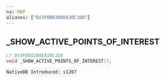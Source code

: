 ```yaml
---
ns: MAP
aliases: ["0x3FBB838AEA30C1D8"]
---
```

## _SHOW_ACTIVE_POINTS_OF_INTEREST

```c
// 0x3FBB838AEA30C1D8
void _SHOW_ACTIVE_POINTS_OF_INTEREST();
```

```
NativeDB Introduced: v1207
```


